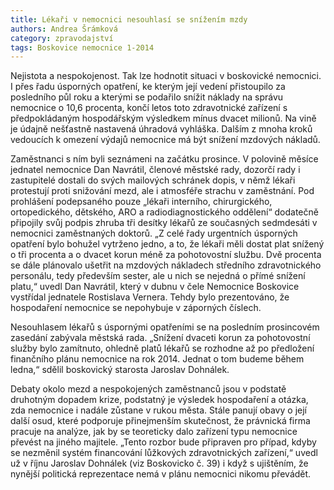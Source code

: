```yaml
---
title: Lékaři v nemocnici nesouhlasí se snížením mzdy
authors: Andrea Šrámková
category: zpravodajství
tags: Boskovice nemocnice 1-2014
---
```


Nejistota a nespokojenost. Tak lze hodnotit situaci v boskovické nemocnici. I přes řadu úsporných opatření, ke kterým její vedení přistoupilo za posledního půl roku a kterými se podařilo snížit náklady na správu nemocnice o 10,6 procenta, končí letos toto zdravotnické zařízení s předpokládaným hospodářským výsledkem mínus dvacet milionů. Na vině je údajně nešťastně nastavená úhradová vyhláška. Dalším z mnoha kroků vedoucích k omezení výdajů nemocnice má být snížení mzdových nákladů.

Zaměstnanci s ním byli seznámeni na začátku prosince. V polovině měsíce jednatel nemocnice Dan Navrátil, členové městské rady, dozorčí rady i zastupitelé dostali do svých mailových schránek dopis, v němž lékaři protestují proti snižování mezd, ale i atmosféře strachu v zaměstnání. Pod prohlášení podepsaného pouze „lékaři interního, chirurgického, ortopedického, dětského, ARO a radiodiagnostického oddělení“ dodatečně připojily svůj podpis zhruba tři desítky lékařů ze současných sedmdesáti v nemocnici zaměstnaných doktorů. „Z celé řady urgentních úsporných opatření bylo bohužel vytrženo jedno, a to, že lékaři měli dostat plat snížený o tři procenta a o dvacet korun méně za pohotovostní službu. Dvě procenta se dále plánovalo ušetřit na mzdových nákladech středního zdravotnického personálu, tedy především sester, ale u nich se nejedná o přímé snížení platu,“ uvedl Dan Navrátil, který v dubnu v čele Nemocnice Boskovice vystřídal jednatele Rostislava Vernera. Tehdy bylo prezentováno, že hospodaření nemocnice se nepohybuje v záporných číslech.

Nesouhlasem lékařů s úspornými opatřeními se na posledním prosincovém zasedání zabývala městská rada. „Snížení dvaceti korun za pohotovostní služby bylo zamítnuto, ohledně platů lékařů se rozhodne až po předložení finančního plánu nemocnice na rok 2014. Jednat o tom budeme během ledna,“ sdělil boskovický starosta Jaroslav Dohnálek.

Debaty okolo mezd a nespokojených zaměstnanců jsou v podstatě druhotným dopadem krize, podstatný je výsledek hospodaření a otázka, zda nemocnice i nadále zůstane v rukou města. Stále panují obavy o její další osud, které podporuje přinejmenším skutečnost, že právnická firma pracuje na analýze, jak by se teoreticky dalo zařízení typu nemocnice převést na jiného majitele. „Tento rozbor bude připraven pro případ, kdyby se nezměnil systém financování lůžkových zdravotnických zařízení,“ uvedl už v říjnu Jaroslav Dohnálek (viz Boskovicko č. 39) i když s ujištěním, že nynější politická reprezentace nemá v plánu nemocnici nikomu převádět.
